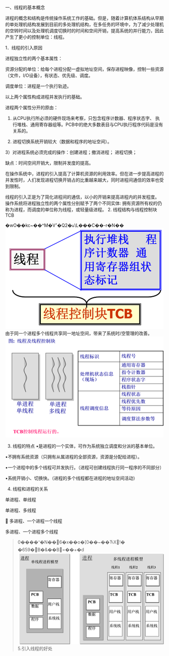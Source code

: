 一、线程的基本概念

 进程的概念和结构是传统操作系统工作的基础。但是，随着计算机体系结构从早期的单处理机结构发展到目前的多处理机结构，在多任务的环境中，为了减少处理机的空转时间以及处理机调度切换时的时间和空间开销，提高系统的并行能力，因此产生了更小的控制单位：线程。

1．线程的引入原因

 进程独立性的两个基本属性：

 资源分配的单位：给每个进程分配一虚拟地址空间，保存进程映像，控制一些资源（文件，I/O设备），有状态、优先级、调度。

 调度单位：进程是一个执行轨迹。

 以上两个属性构成进程并发执行的基础。

 进程两个属性分开的原由：

 1) 从CPU执行所必须的硬件现场来考察，只包含程序计数器、程序状态字、 执行堆栈、通用寄存器组等。PCB中的绝大多数表目与CPU执行程序代码是没有关系的。

 2) 进程切换系统开销较大（数据和程序的地址空间）。

 3）对进程系统必须完成的操作：创建进程；撤消进程； 进程切换；

 缺点：时间空间开销大，限制并发度的提高。

 在操作系统中，进程的引入提高了计算机资源的利用效率。但在进一步提高进程的并发性时，人们发现进程切换开销占的比重越来越大，同时进程间通信的效率也受到限制。

 线程的引入正是为了简化进程间的通信，以小的开销来提高进程内的并发程度。
 操作系统将进程独立性的两个属性分别赋予了两个不同实体: 拥有资源所有权的仍称为进程，而调度的单位称为线程，或轻量级进程。
2. 线程结构与线程控制块TCB

 �wO��kc~��^M�V׳�Qة�2\L���C��-r�N��
![](assets/图片102.png)
 由于同一个进程多个线程共享同一地址空间，带来了系统时/空管理的改善。
![](assets/图片103.png)

3. 线程的特点 
•是进程的一个实体，可作为系统独立调度和分派的基本单位。

•不拥有系统资源（只拥有从属进程的全部资源，资源是分配给进程）。

•一个进程中的多个线程可并发执行。（进程可创建线程执行同一程序的不同部分）

•系统开销小、切换快。（进程的多个线程都在进程的地址空间活动）



4. 线程和进程的关系

 单进程、单线程

 单进程、多线程

  多进程、一个进程一个线程 

 多进程、一个进程多个线程

 >־����0�N��6�x��o�[0��~��ЋX!� �659�B�&��B=��+�d
![](assets/图片104.png)
5.引入线程的好处
